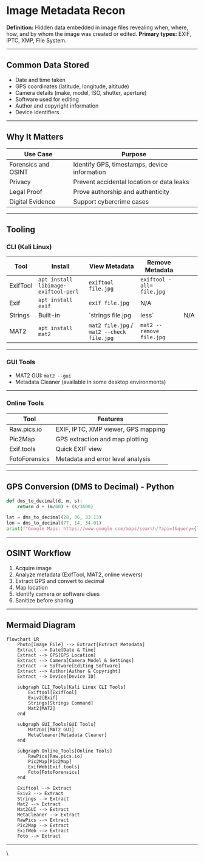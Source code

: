 
# Image Metadata Recon

**Definition:** Hidden data embedded in image files revealing when, where, how, and by whom the image was created or edited.
**Primary types:** EXIF, IPTC, XMP, File System.

---

## Common Data Stored

* Date and time taken
* GPS coordinates (latitude, longitude, altitude)
* Camera details (make, model, ISO, shutter, aperture)
* Software used for editing
* Author and copyright information
* Device identifiers

---

## Why It Matters

| Use Case            | Purpose                                      |
| ------------------- | -------------------------------------------- |
| Forensics and OSINT | Identify GPS, timestamps, device information |
| Privacy             | Prevent accidental location or data leaks    |
| Legal Proof         | Prove authorship and authenticity            |
| Digital Evidence    | Support cybercrime cases                     |

---

## Tooling

### CLI (Kali Linux)

| Tool     | Install                              | View Metadata                             | Remove Metadata           |     |
| -------- | ------------------------------------ | ----------------------------------------- | ------------------------- | --- |
| ExifTool | `apt install libimage-exiftool-perl` | `exiftool file.jpg`                       | `exiftool -all= file.jpg` |     |
| Exif     | `apt install exif`                   | `exif file.jpg`                           | N/A                       |     |
| Strings  | Built-in                             | \`strings file.jpg                        | less\`                    | N/A |
| MAT2     | `apt install mat2`                   | `mat2 file.jpg` / `mat2 --check file.jpg` | `mat2 --remove file.jpg`  |     |

---

### GUI Tools

* MAT2 GUI: `mat2 --gui`
* Metadata Cleaner (available in some desktop environments)

---

### Online Tools

| Tool          | Features                            |
| ------------- | ----------------------------------- |
| Raw\.pics.io  | EXIF, IPTC, XMP viewer, GPS mapping |
| Pic2Map       | GPS extraction and map plotting     |
| Exif.tools    | Quick EXIF view                     |
| FotoForensics | Metadata and error level analysis   |

---

## GPS Conversion (DMS to Decimal) - Python

```python
def dms_to_decimal(d, m, s):
    return d + (m/60) + (s/3600)

lat = dms_to_decimal(28, 36, 33.13)
lon = dms_to_decimal(77, 14, 34.01)
print(f"Google Maps: https://www.google.com/maps/search/?api=1&query={lat},{lon}")
```

---

## OSINT Workflow

1. Acquire image
2. Analyze metadata (ExifTool, MAT2, online viewers)
3. Extract GPS and convert to decimal
4. Map location
5. Identify camera or software clues
6. Sanitize before sharing

---

## Mermaid Diagram

```mermaid
flowchart LR
    Photo[Image File] --> Extract[Extract Metadata]
    Extract --> Date[Date & Time]
    Extract --> GPS[GPS Location]
    Extract --> Camera[Camera Model & Settings]
    Extract --> Software[Editing Software]
    Extract --> Author[Author & Copyright]
    Extract --> Device[Device ID]
    
    subgraph CLI_Tools[Kali Linux CLI Tools]
        Exiftool[ExifTool]
        Exiv2[Exif]
        Strings[Strings Command]
        Mat2[MAT2]
    end

    subgraph GUI_Tools[GUI Tools]
        Mat2GUI[MAT2 GUI]
        MetaCleaner[Metadata Cleaner]
    end

    subgraph Online_Tools[Online Tools]
        RawPics[Raw.pics.io]
        Pic2Map[Pic2Map]
        ExifWeb[Exif.tools]
        Foto[FotoForensics]
    end

    Exiftool --> Extract
    Exiv2 --> Extract
    Strings --> Extract
    Mat2 --> Extract
    Mat2GUI --> Extract
    MetaCleaner --> Extract
    RawPics --> Extract
    Pic2Map --> Extract
    ExifWeb --> Extract
    Foto --> Extract
```

---
\
